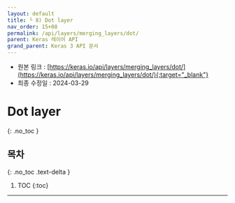 ```yaml
---
layout: default
title: └ 8) Dot layer
nav_order: 15+08
permalink: /api/layers/merging_layers/dot/
parent: Keras 레이어 API
grand_parent: Keras 3 API 문서
---
```


* 원본 링크 : [https://keras.io/api/layers/merging_layers/dot/](https://keras.io/api/layers/merging_layers/dot/){:target="_blank"}
* 최종 수정일 : 2024-03-29

# Dot layer
{: .no_toc }

## 목차
{: .no_toc .text-delta }

1. TOC
{:toc}

---
